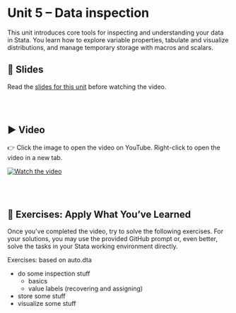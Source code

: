 # Unit 5 – Data inspection

This unit introduces core tools for inspecting and understanding your data in Stata. You learn how to explore variable properties, tabulate and visualize distributions, and manage temporary storage with macros and scalars.

## 📄 Slides

Read the [slides for this unit](unit05_slides.pdf) before watching the video.

<br><br>

## ▶️ Video

👉 Click the image to open the video on YouTube. Right-click to open the video in a new tab.

[![Watch the video](https://img.youtube.com/vi/cbAEUV9TMmY/0.jpg)](https://www.youtube.com/watch?v=cbAEUV9TMmY)

<br><br>

## 🧪 Exercises: Apply What You’ve Learned

Once you've completed the video, try to solve the following exercises. For your solutions, you may use the provided GitHub prompt or, even better, solve the tasks in your Stata working environment directly.

Exercises: based on auto.dta
- do some inspection stuff
  - basics
  - value labels (recovering and assigning)
- store some stuff
- visualize some stuff
